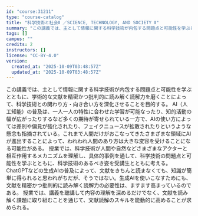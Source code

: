```yaml
---
id: "course:31211"
type: "course-catalog"
title: "科学技術と社会Ⅱ ／SCIENCE, TECHNOLOGY, AND SOCIETY Ⅱ"
summary: "この講義では、主として情報に関する科学技術が内包する問題点と可能性を学ぶとともに、学術的な文献を精密かつ批判的に読み解く読解力を磨くことによって、科学技術との関わり方・向き合い方を深化させることを目的する。 AI（人工知能）の普及は、一人一…"
tags: []
campus: ""
credits: 2
instructors: []
license: "CC-BY-4.0"
version:
  created_at: "2025-10-09T03:48:57Z"
  updated_at: "2025-10-09T03:48:57Z"
---
```

この講義では、主として情報に関する科学技術が内包する問題点と可能性を学ぶとともに、学術的な文献を精密かつ批判的に読み解く読解力を磨くことによって、科学技術との関わり方・向き合い方を深化させることを目的する。 AI（人工知能）の普及は、一人一人の特性に合わせた学習が可能なったり、知的活動の幅が広がったりするなど多くの期待が寄せられている一方で、AIの使い方によっては差別や偏見が強化されたり、フェイクニュースが拡散されたりというような懸念も指摘されている。これまで人間だけがおこなってきたさまざまな領域にAIが進出することによって、われわれ人間のあり方は大きな変容を受けることになる可能性がある。 授業では、科学技術が人間や自然などさまざまなアクターと相互作用するメカニズムを理解し、具体的事例を通して、科学技術の問題点と可能性を学ぶとともに、科学技術のあるべき姿を受講生とともに考える。 ChatGPTなどの生成AIの普及によって、文献をきちんと読まなくても、知識が簡単に得られると思われがちだが、そうではない。生成AIを使いこなすためにも、文献を精密かつ批判的に読み解く読解力の必要性は、ますます高まっているのである。 授業では、講義を聴講して内容の理解を深めるだけでなく、文献を読み解く課題に取り組むことを通じて、文献読解のスキルを能動的に高めることが求められる。

